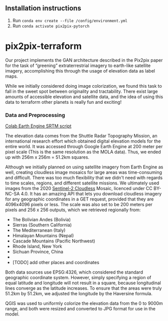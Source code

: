 ## Installation instructions

1. Run `conda env create --file /config/environment.yml`
2. Run `conda activate pix2pix-pytorch`

# pix2pix-terraform

Our project implements the GAN architecture described in the Pix2pix paper for the task of “greening” extraterrestrial imagery to earth-like satellite imagery, accomplishing this through the usage of elevation data as label maps.

While we initially considered doing image colorization, we found this task to fall in the sweet spot between originality and tractability. There exist large amounts of accessible elevation and satellite data, and the idea of using this data to terraform other planets is really fun and exciting!

### Data and Preprocessing

[Colab Earth Engine SRTM script](https://colab.research.google.com/drive/1SAF6SS1s9f5TGk_RIW9IZ6OYJN-kU2Ca?usp=sharing)

The elevation data comes from the Shuttle Radar Topography Mission, an international research effort which obtained digital elevation models for the entire world. It was accessed through Google Earth Engine at 200 meter per pixel scale (This is the same resolution as the MOLA data). Thus, we ended up with 256m x 256m = 51.2km squares.

Although we initially planned on using satellite imagery from Earth Engine as well, creating cloudless image mosaics for large areas was time-consuming and difficult. There was too much flexibility that we didn't need with regards to time scales, regions, and different satellite missions. We ultimately used images from the 2020 [Sentinel-2 Cloudless](https://s2maps.eu/) Mosaic, licenced under CC BY-NC-SA 4.0. It has an amazing API that lets you download cloudless imagery for any geographic coordinates in a GET request, provided that they are 4096x4096 pixels or less. The scale was also set to be 200 meters per pixels and 256 x 256 outputs, which we retrieved regionally from:

- The Bolivian Andes (Bolivia) 
- Sierras (Southern California)
- The Mediterranean (Italy)
- Himalayan Mountains (Nepal)
- Cascade Mountains (Pacific Northwest)
- Rhode Island, New York
- Sichuan Province, China
- 
- [TODO] add other places and coordinates
  
Both data sources use EPSG:4326, which considered the standard geographic coordinate system. However, simply specifying a region of equal latitude and longitude will not result in a square, because longitudinal lines converge as the latitude increases. To ensure that the areas were truly 51.2km by 51.2km, we adjusted the longitude by the Haversine formula.

QGIS was used to uniformly colorize the elevation data from the 0 to 9000m range, and both were resized and converted to JPG format for use in the model.

